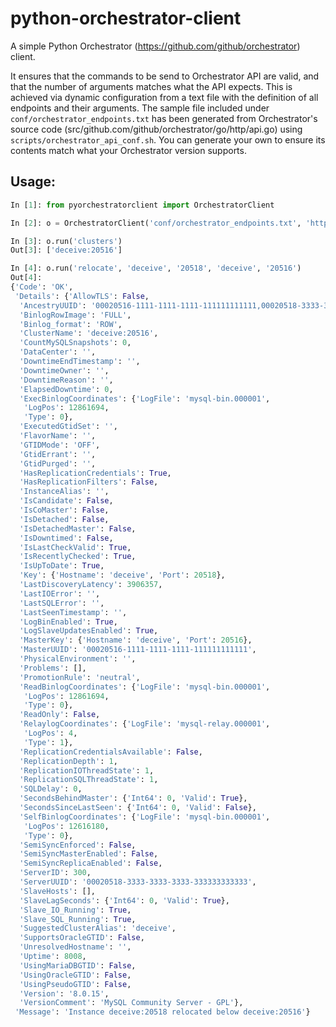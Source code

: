 # python-orchestrator-client

A simple Python Orchestrator (https://github.com/github/orchestrator) client.

It ensures that the commands to be send to Orchestrator API are valid, and that the number of arguments matches what the
API expects. This is achieved via dynamic configuration from a text file with the definition of all endpoints and their 
arguments. The sample file included under `conf/orchestrator_endpoints.txt` has been generated from Orchestrator's 
source code (src/github.com/github/orchestrator/go/http/api.go) using `scripts/orchestrator_api_conf.sh`. You can 
generate your own to ensure its contents match what your Orchestrator version supports. 

## Usage:

```python
In [1]: from pyorchestratorclient import OrchestratorClient

In [2]: o = OrchestratorClient('conf/orchestrator_endpoints.txt', 'http://localhost:3000')  # Adjust for your path and Orchestrator instance

In [3]: o.run('clusters')
Out[3]: ['deceive:20516']

In [4]: o.run('relocate', 'deceive', '20518', 'deceive', '20516')
Out[4]: 
{'Code': 'OK',
 'Details': {'AllowTLS': False,
  'AncestryUUID': '00020516-1111-1111-1111-111111111111,00020518-3333-3333-3333-333333333333',
  'BinlogRowImage': 'FULL',
  'Binlog_format': 'ROW',
  'ClusterName': 'deceive:20516',
  'CountMySQLSnapshots': 0,
  'DataCenter': '',
  'DowntimeEndTimestamp': '',
  'DowntimeOwner': '',
  'DowntimeReason': '',
  'ElapsedDowntime': 0,
  'ExecBinlogCoordinates': {'LogFile': 'mysql-bin.000001',
   'LogPos': 12861694,
   'Type': 0},
  'ExecutedGtidSet': '',
  'FlavorName': '',
  'GTIDMode': 'OFF',
  'GtidErrant': '',
  'GtidPurged': '',
  'HasReplicationCredentials': True,
  'HasReplicationFilters': False,
  'InstanceAlias': '',
  'IsCandidate': False,
  'IsCoMaster': False,
  'IsDetached': False,
  'IsDetachedMaster': False,
  'IsDowntimed': False,
  'IsLastCheckValid': True,
  'IsRecentlyChecked': True,
  'IsUpToDate': True,
  'Key': {'Hostname': 'deceive', 'Port': 20518},
  'LastDiscoveryLatency': 3906357,
  'LastIOError': '',
  'LastSQLError': '',
  'LastSeenTimestamp': '',
  'LogBinEnabled': True,
  'LogSlaveUpdatesEnabled': True,
  'MasterKey': {'Hostname': 'deceive', 'Port': 20516},
  'MasterUUID': '00020516-1111-1111-1111-111111111111',
  'PhysicalEnvironment': '',
  'Problems': [],
  'PromotionRule': 'neutral',
  'ReadBinlogCoordinates': {'LogFile': 'mysql-bin.000001',
   'LogPos': 12861694,
   'Type': 0},
  'ReadOnly': False,
  'RelaylogCoordinates': {'LogFile': 'mysql-relay.000001',
   'LogPos': 4,
   'Type': 1},
  'ReplicationCredentialsAvailable': False,
  'ReplicationDepth': 1,
  'ReplicationIOThreadState': 1,
  'ReplicationSQLThreadState': 1,
  'SQLDelay': 0,
  'SecondsBehindMaster': {'Int64': 0, 'Valid': True},
  'SecondsSinceLastSeen': {'Int64': 0, 'Valid': False},
  'SelfBinlogCoordinates': {'LogFile': 'mysql-bin.000001',
   'LogPos': 12616180,
   'Type': 0},
  'SemiSyncEnforced': False,
  'SemiSyncMasterEnabled': False,
  'SemiSyncReplicaEnabled': False,
  'ServerID': 300,
  'ServerUUID': '00020518-3333-3333-3333-333333333333',
  'SlaveHosts': [],
  'SlaveLagSeconds': {'Int64': 0, 'Valid': True},
  'Slave_IO_Running': True,
  'Slave_SQL_Running': True,
  'SuggestedClusterAlias': 'deceive',
  'SupportsOracleGTID': False,
  'UnresolvedHostname': '',
  'Uptime': 8008,
  'UsingMariaDBGTID': False,
  'UsingOracleGTID': False,
  'UsingPseudoGTID': False,
  'Version': '8.0.15',
  'VersionComment': 'MySQL Community Server - GPL'},
 'Message': 'Instance deceive:20518 relocated below deceive:20516'}
```
